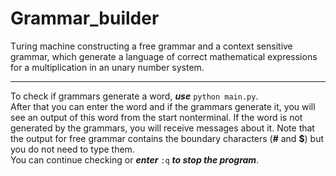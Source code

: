 # Grammar_builder
Тuring machine constructing a free grammar and a context sensitive grammar, which generate a language of correct mathematical expressions for a multiplication in an unary number system.
____
To check if grammars generate a word, ***use*** `python main.py`.  
After that you can enter the word and if the grammars generate it, you will see an output of this word from the start nonterminal. If the word is not generated by the grammars, you will receive messages about it. Note that the output for free grammar contains the boundary characters (**#** and **$**) but you do not need to type them.  
You can continue checking or ***enter*** `:q` ***to stop the program***.
